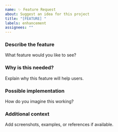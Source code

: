 ```yaml
---
name: ✨ Feature Request
about: Suggest an idea for this project
title: "[FEATURE] "
labels: enhancement
assignees: ""
---
```


### Describe the feature
What feature would you like to see?

### Why is this needed?
Explain why this feature will help users.

### Possible implementation
How do you imagine this working?

### Additional context
Add screenshots, examples, or references if available.
